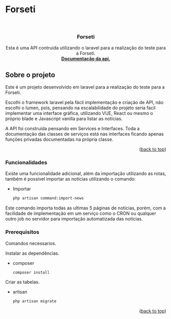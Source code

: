 # Forseti

<!-- PROJECT LOGO -->
<br />
<div align="center">
  <h3 align="center">Forseti</h3>

  <p align="center">
    Esta é uma API contruida utilizando o laravel para a realização do teste para a Forseti.
    <br />
    <a href="https://www.postman.com/iurruu/workspace/forseti/documentation/17815923-a068be89-b802-408c-9e08-602fb969de38"><strong>Documentação da api.</strong></a>
    <br />
  </p>
</div>

<!-- ABOUT THE PROJECT -->
## Sobre o projeto

Este é um projeto desenvolvido em laravel para a realização do teste para a Forseti. 

Escolhi o framework laravel pela fácil implementação e criação de API, não escolhi o lumen, pois, pensando na escalabilidade do projeto seria facil implementar uma interface gráfica, utilizando VUE, React ou mesmo o próprio blade e Javascript vanilla para listar as noticias. 


A API foi construída pensando em Services e Interfaces. 
Toda a documentação das classes de serviços está nas interfaces ficando apenas funções privadas documentadas na própria classe. 

<p align="right">(<a href="#top">back to top</a>)</p>


### Funcionalidades

Existe uma funcionalidade adicional, além da importação utilizando as rotas, também é possível importar as notícias utilizando o comando: 
* Importar
  ```sh
  php artisan command:import-news
  ```
Este comando importa todas as ultimas 5 páginas de notícias, porém, com a facilidade de implementação em um serviço como o CRON ou qualquer outro job no servidor para importação automatizada das notícias. 

### Prerequisitos

Comandos necessarios.

Instalar as dependências.
* composer
  ```sh
  composer install
  ```

Criar as tabelas.
* artisan
  ```sh
  php artisan migrate
  ```
  
  <p align="right">(<a href="#top">back to top</a>)</p>

